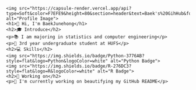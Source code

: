
    <img src="https://capsule-render.vercel.app/api?type=Soft&color=F7EFE9&height=80&section=header&text=Baek's%20GihHub&fontSize=40&fontAlign=20" alt="Profile Image">
    <h1>👋 Hi, I'm BaekJunehong</h1>
    <h2>🎓 Introduce</h2>
    <p>📚 I am majoring in statistics and computer engineering</p>
    <p>🎒 3rd year undergraduate student at HUFS</p>
    <h2>💻 Skills</h2>
    <img src="https://img.shields.io/badge/Python-3776AB?style=flat&logo=Python&logoColor=white" alt="Python Badge">
    <img src="https://img.shields.io/badge/R-276DC3?style=flat&logo=R&logoColor=white" alt="R Badge">
    <h2>🔧 Working on</h2>
    <p>🎨 I'm currently working on beautifying my GitHub README</p>

